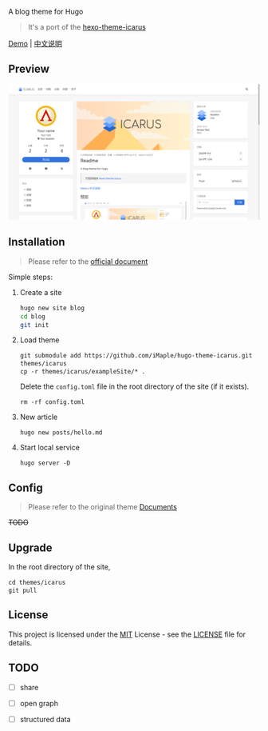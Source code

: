A blog theme for Hugo

> It's a port of the [hexo-theme-icarus](https://github.com/ppoffice/hexo-theme-icarus)

[Demo](https://hugo.imaple.org/hugo-theme-icarus/) | [中文说明](https://github.com/iMaple/hugo-theme-icarus/blob/master/README-zh.md)

## Preview

![Preview](https://raw.githubusercontent.com/iMaple/imaple.github.io/assets/img/1ff999fb344da440c0828deaef6928c2-3421ed.webp)

## Installation

> Please refer to the [official document](https://gohugo.io/getting-started/quick-start/#step-3-add-a-theme)

Simple steps:

1. Create a site

   ```bash
   hugo new site blog
   cd blog
   git init
   ```
   
2. Load theme

   ```shell
   git submodule add https://github.com/iMaple/hugo-theme-icarus.git themes/icarus
   cp -r themes/icarus/exampleSite/* .
   ```

   Delete the `config.toml` file in the root directory of the site (if it exists).

   ```
   rm -rf config.toml
   ```

3. New article

   ```
   hugo new posts/hello.md
   ```

4. Start local service

   ```
   hugo server -D
   ```

## Config

> Please refer to the original theme [Documents](https://blog.zhangruipeng.me/hexo-theme-icarus/Configuration/icarus-user-guide-configuring-the-theme/)

~~TODO~~

## Upgrade

In the root directory of the site,

```shell
cd themes/icarus
git pull
```

## License

This project is licensed under the [MIT](http://opensource.org/licenses/MIT) License - see the [LICENSE](https://github.com/iMaple/hugo-theme-icarus/blob/master/LICENSE) file for details.

## TODO

- [ ] share
- [ ] open graph
- [ ] structured data

